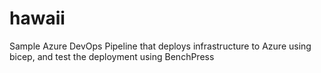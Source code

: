 # hawaii

Sample Azure DevOps Pipeline that deploys infrastructure to Azure using bicep, and test the deployment using BenchPress
